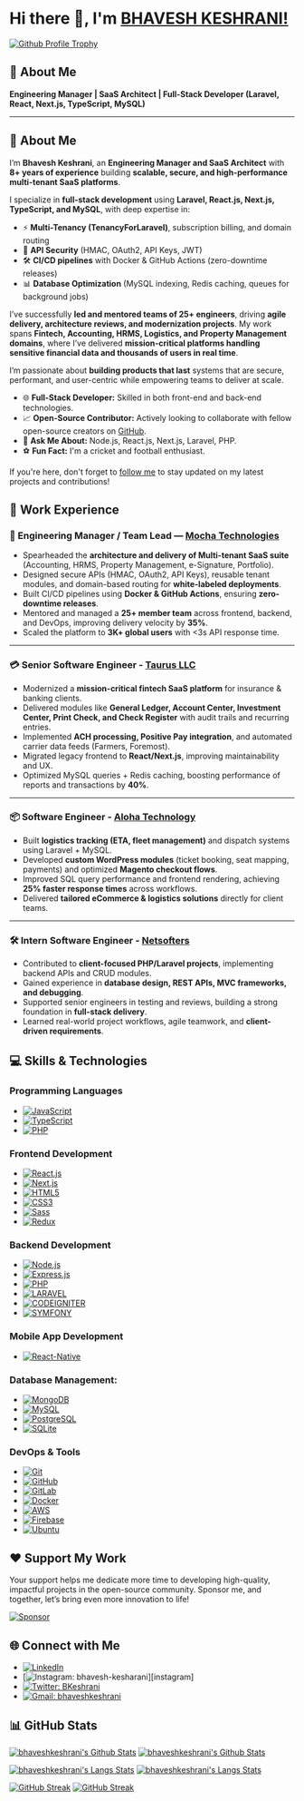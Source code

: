 # Hi there 👋, I'm [BHAVESH KESHRANI!][portfolio]

[![Github Profile Trophy](https://github-profile-trophy.vercel.app/?username=bhaveshkeshrani&column=3&margin-w=15&margin-h=15)][portfolio]

## 💼 About Me  

**Engineering Manager | SaaS Architect | Full-Stack Developer (Laravel, React, Next.js, TypeScript, MySQL)**  

---

## 📝 About Me  

I’m **Bhavesh Keshrani**, an **Engineering Manager and SaaS Architect** with **8+ years of experience** building **scalable, secure, and high-performance multi-tenant SaaS platforms**.  

I specialize in **full-stack development** using **Laravel, React.js, Next.js, TypeScript, and MySQL**, with deep expertise in:  
- ⚡ **Multi-Tenancy (TenancyForLaravel)**, subscription billing, and domain routing  
- 🔐 **API Security** (HMAC, OAuth2, API Keys, JWT)  
- 🛠 **CI/CD pipelines** with Docker & GitHub Actions (zero-downtime releases)  
- 📊 **Database Optimization** (MySQL indexing, Redis caching, queues for background jobs)  

I’ve successfully **led and mentored teams of 25+ engineers**, driving **agile delivery, architecture reviews, and modernization projects**. My work spans **Fintech, Accounting, HRMS, Logistics, and Property Management domains**, where I’ve delivered **mission-critical platforms handling sensitive financial data and thousands of users in real time**.  

I’m passionate about **building products that last** systems that are secure, performant, and user-centric while empowering teams to deliver at scale.  

* 🌐 **Full-Stack Developer:** Skilled in both front-end and back-end technologies.
* 📈 **Open-Source Contributor:** Actively looking to collaborate with fellow open-source creators on [GitHub][github].
* 💬 **Ask Me About:** Node.js, React.js, Next.js, Laravel, PHP.
* ⚽ **Fun Fact:** I'm a cricket and football enthusiast.

If you're here, don't forget to [follow me](https://github.com/bhaveshkeshrani) to stay updated on my latest projects and contributions!

## 💼 Work Experience

### 🚀 Engineering Manager / Team Lead — [Mocha Technologies](https://www.mochatechnologies.com)  
- Spearheaded the **architecture and delivery of Multi-tenant SaaS suite** (Accounting, HRMS, Property Management, e-Signature, Portfolio).  
- Designed secure APIs (HMAC, OAuth2, API Keys), reusable tenant modules, and domain-based routing for **white-labeled deployments**.  
- Built CI/CD pipelines using **Docker & GitHub Actions**, ensuring **zero-downtime releases**.  
- Mentored and managed a **25+ member team** across frontend, backend, and DevOps, improving delivery velocity by **35%**.  
- Scaled the platform to **3K+ global users** with <3s API response time.  
---
### 💳 Senior Software Engineer - [Taurus LLC](https://www.thinktaurus.com)  
- Modernized a **mission-critical fintech SaaS platform** for insurance & banking clients.  
- Delivered modules like **General Ledger, Account Center, Investment Center, Print Check, and Check Register** with audit trails and recurring entries.  
- Implemented **ACH processing, Positive Pay integration**, and automated carrier data feeds (Farmers, Foremost).  
- Migrated legacy frontend to **React/Next.js**, improving maintainability and UX.  
- Optimized MySQL queries + Redis caching, boosting performance of reports and transactions by **40%**.  
---
### 📦 Software Engineer - [Aloha Technology](https://www.alohatechnology.com)  
- Built **logistics tracking (ETA, fleet management)** and dispatch systems using Laravel + MySQL.  
- Developed **custom WordPress modules** (ticket booking, seat mapping, payments) and optimized **Magento checkout flows**.  
- Improved SQL query performance and frontend rendering, achieving **25% faster response times** across workflows.  
- Delivered **tailored eCommerce & logistics solutions** directly for client teams.  
---
### 🛠️ Intern Software Engineer - [Netsofters](https://netsofters.com)  
- Contributed to **client-focused PHP/Laravel projects**, implementing backend APIs and CRUD modules.  
- Gained experience in **database design, REST APIs, MVC frameworks, and debugging**.  
- Supported senior engineers in testing and reviews, building a strong foundation in **full-stack delivery**.  
- Learned real-world project workflows, agile teamwork, and **client-driven requirements**.  

## 💻 Skills & Technologies

### **Programming Languages**

* [![JavaScript](https://img.shields.io/badge/JavaScript-EFF7F6?logo=JavaScript)][github]
* [![TypeScript](https://img.shields.io/badge/TypeScript-EFF7F6?logo=TypeScript)][github]
* [![PHP](https://img.shields.io/badge/PHP-EFF7F6?logo=PHP)][github]

### **Frontend Development**

* [![React.js](https://img.shields.io/badge/React.js-EFF7F6?logo=React)][github]
* [![Next.js](https://img.shields.io/badge/Next.js-EFF7F6?logo=Next.js&logoColor=191919)][github]
* [![HTML5](https://img.shields.io/badge/HTML-EFF7F6?logo=HTML5)][github]
* [![CSS3](https://img.shields.io/badge/CSS-EFF7F6?logo=CSS3&logoColor=2965f1)][github]
* [![Sass](https://img.shields.io/badge/Sass-EFF7F6?logo=Sass)][github]
* [![Redux](https://img.shields.io/badge/Redux-EFF7F6?logo=Redux&logoColor=0553B1)][github]

### **Backend Development**

* [![Node.js](https://img.shields.io/badge/Node.js-EFF7F6?logo=Node.js)][github]
* [![Express.js](https://img.shields.io/badge/Express.js-EFF7F6?logo=Express&logoColor=0553B1)][github]
* [![PHP](https://img.shields.io/badge/PHP-EFF7F6?logo=PHP&logoColor=0553B1)][github]
* [![LARAVEL](https://img.shields.io/badge/LARAVEL-EFF7F6?logo=LARAVEL&logoColor=0553B1)][github]
* [![CODEIGNITER](https://img.shields.io/badge/CODEIGNITER-EFF7F6?logo=CODEIGNITER&logoColor=0553B1)][github]
* [![SYMFONY](https://img.shields.io/badge/SYMFONY-EFF7F6?logo=SYMFONY&logoColor=0553B1)][github]

### **Mobile App Development**

* [![React-Native](https://img.shields.io/badge/React-Native-EFF7F6?logo=React-Native&logoColor=0553B1)][github]

### **Database Management:**

* [![MongoDB](https://img.shields.io/badge/MongoDB-EFF7F6?logo=MongoDB)][github]
* [![MySQL](https://img.shields.io/badge/MySQL-EFF7F6?logo=MySQL&logoColor=F29111)][github]
* [![PostgreSQL](https://img.shields.io/badge/PostgreSQL-EFF7F6?logo=PostgreSQL&logoColor=0064A5)][github]
* [![SQLite](https://img.shields.io/badge/SQLite-EFF7F6?logo=SQLite&logoColor=1C89D0)][github]

### **DevOps & Tools**

* [![Git](https://img.shields.io/badge/Git-EFF7F6?logo=Git)][github]
* [![GitHub](https://img.shields.io/badge/GitHub-EFF7F6?logo=GitHub&logoColor=333)][github]
* [![GitLab](https://img.shields.io/badge/GitLab-EFF7F6?logo=GitLab)][github]
* [![Docker](https://img.shields.io/badge/Docker-EFF7F6?logo=Docker&logoColor=0553B1)][github]
* [![AWS](https://img.shields.io/badge/AWS-EFF7F6?logo=amazonwebservices&logoColor=FF9900)][github]
* [![Firebase](https://img.shields.io/badge/Firebase-EFF7F6?logo=Firebase&logoColor=FF9100)][github]
* [![Ubuntu](https://img.shields.io/badge/Ubuntu-EFF7F6?logo=Ubuntu)][github]

## ❤️ Support My Work

Your support helps me dedicate more time to developing high-quality, impactful projects in the open-source community. Sponsor me, and together, let’s bring even more innovation to life!

[![Sponsor](https://img.shields.io/static/v1?label=Sponsor&message=%E2%9D%A4&logo=GitHub&color=%23fe8e86)](https://github.com/sponsors/bhaveshkeshrani)

## 🌐 Connect with Me

* [![LinkedIn](https://img.shields.io/badge/LinkedIn-bhaveshkeshrani-blue?style=flat&logo=linkedin)](https://www.linkedin.com/in/bhavesh-kesharani)
* [![Instagram: bhavesh-kesharani](https://img.shields.io/badge/bhaveshkeshrani-blue?style=social&logo=Instagram&link=[https://www.instagram.com/nixrajput](https://www.instagram.com/bhaveshpatel_0808/))][instagram]
* [![Twitter: BKeshrani](https://img.shields.io/twitter/follow/BKeshrani?style=social)][twitter]
* [![Gmail: bhaveshkeshrani](https://img.shields.io/badge/bhaveshkeshrani10@gmail.com-blue?style=social&logo=Gmail&link=mailto:bhaveshkeshrani10@gmail.com)][gmail]

## 📊 GitHub Stats

[![bhaveshkeshrani's Github Stats](https://github-readme-stats.vercel.app/api?username=bhaveshkeshrani&show_icons=true&hide_border=true&theme=dark#gh-dark-mode-only)](https://github.com/bhaveshkeshrani/github-readme-stats#gh-dark-mode-only)
[![bhaveshkeshrani's Github Stats](https://github-readme-stats.vercel.app/api?username=bhaveshkeshrani&show_icons=true&hide_border=true&theme=default#gh-light-mode-only)](https://github.com/bhaveshkeshrani/github-readme-stats#gh-light-mode-only)

[![bhaveshkeshrani's Langs Stats](https://github-readme-stats.vercel.app/api/top-langs/?username=bhaveshkeshrani&hide_border=true&theme=dark#gh-dark-mode-only)](https://github.com/bhaveshkeshrani/github-readme-stats#gh-dark-mode-only)
[![bhaveshkeshrani's Langs Stats](https://github-readme-stats.vercel.app/api/top-langs/?username=bhaveshkeshrani&hide_border=true&theme=default#gh-light-mode-only)](https://github.com/bhaveshkeshrani/github-readme-stats#gh-light-mode-only)

[![GitHub Streak](https://github-readme-streak-stats-nixlab.vercel.app?user=bhaveshkeshrani&hide_border=true&theme=dark#gh-dark-mode-only)](https://github.com/bhaveshkeshrani/github-readme-stats#gh-dark-mode-only)
[![GitHub Streak](https://github-readme-streak-stats-nixlab.vercel.app?user=bhaveshkeshrani&hide_border=true&theme=default#gh-light-mode-only)](https://github.com/bhaveshkeshrani/github-readme-stats#gh-light-mode-only)

[github]: https://github.com
[portfolio]: https://bhaveshkeshrani.github.io/
[twitter]: https://x.com/BKeshrani
[instagram]: https://www.instagram.com/bhaveshpatel_0808
[linkedin]: https://www.linkedin.com/in/bhavesh-kesharani
[gmail]: mailto:bhaveshkeshrani10@gmail.com

